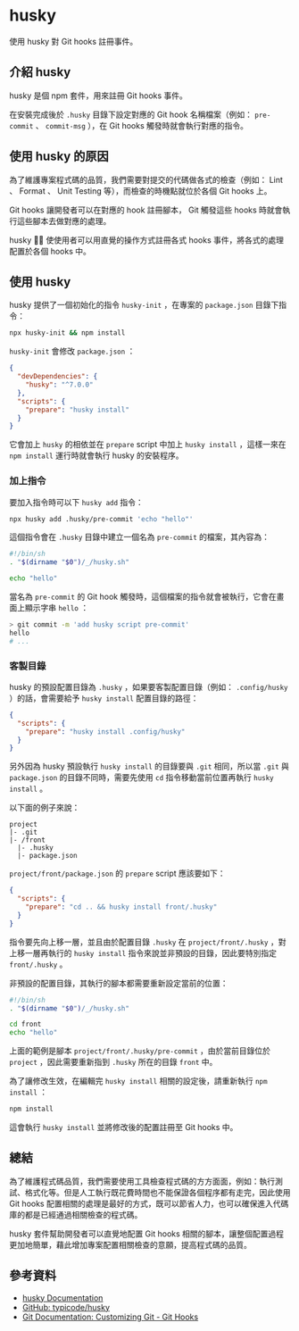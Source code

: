 # husky

使用 husky 對 Git hooks 註冊事件。

## 介紹 husky

husky 是個 npm 套件，用來註冊 Git hooks 事件。

在安裝完成後於 `.husky` 目錄下設定對應的 Git hook 名稱檔案（例如： `pre-commit` 、 `commit-msg` ），在 Git hooks 觸發時就會執行對應的指令。

## 使用 husky 的原因

為了維護專案程式碼的品質，我們需要對提交的代碼做各式的檢查（例如： Lint 、 Format 、 Unit Testing 等），而檢查的時機點就位於各個 Git hooks 上。

Git hooks 讓開發者可以在對應的 hook 註冊腳本， Git 觸發這些 hooks 時就會執行這些腳本去做對應的處理。

husky  使使用者可以用直覺的操作方式註冊各式 hooks 事件，將各式的處理配置於各個 hooks 中。

## 使用 husky

husky 提供了一個初始化的指令 `husky-init` ，在專案的 `package.json` 目錄下指令：

```bash
npx husky-init && npm install
```

`husky-init` 會修改 `package.json` ：

```json
{
  "devDependencies": {
    "husky": "^7.0.0"
  },
  "scripts": {
    "prepare": "husky install"
  }
}
```

它會加上 `husky` 的相依並在 `prepare` script 中加上 `husky install` ，這樣一來在 `npm install` 運行時就會執行 husky 的安裝程序。

### 加上指令

要加入指令時可以下 `husky add` 指令：

```bash
npx husky add .husky/pre-commit 'echo "hello"'
```

這個指令會在 `.husky` 目錄中建立一個名為 `pre-commit` 的檔案，其內容為：

```bash
#!/bin/sh
. "$(dirname "$0")/_/husky.sh"

echo "hello"
```

當名為 `pre-commit` 的 Git hook 觸發時，這個檔案的指令就會被執行，它會在畫面上顯示字串 `hello` ：

```bash
> git commit -m 'add husky script pre-commit'
hello
# ...
```

### 客製目錄

husky 的預設配置目錄為 `.husky` ，如果要客製配置目錄（例如： `.config/husky` ）的話，會需要給予 `husky install` 配置目錄的路徑：

```json
{
  "scripts": {
    "prepare": "husky install .config/husky"
  }
}
```

另外因為 husky 預設執行 `husky install` 的目錄要與 `.git` 相同，所以當 `.git` 與 `package.json` 的目錄不同時，需要先使用 `cd` 指令移動當前位置再執行 `husky install` 。

以下面的例子來說：

```plaintext
project
|- .git
|- /front
  |- .husky
  |- package.json
```

`project/front/package.json` 的 `prepare` script 應該要如下：

```json
{
  "scripts": {
    "prepare": "cd .. && husky install front/.husky"
  }
}
```

指令要先向上移一層，並且由於配置目錄 `.husky` 在 `project/front/.husky` ，對上移一層再執行的 `husky install` 指令來說並非預設的目錄，因此要特別指定 `front/.husky` 。

非預設的配置目錄，其執行的腳本都需要重新設定當前的位置：

```bash
#!/bin/sh
. "$(dirname "$0")/_/husky.sh"

cd front
echo "hello"
```

上面的範例是腳本 `project/front/.husky/pre-commit` ，由於當前目錄位於 `project` ，因此需要重新指到 `.husky` 所在的目錄 `front` 中。

為了讓修改生效，在編輯完 `husky install` 相關的設定後，請重新執行 `npm install` ：

```bash
npm install
```

這會執行 `husky install` 並將修改後的配置註冊至 Git hooks 中。

## 總結

為了維護程式碼品質，我們需要使用工具檢查程式碼的方方面面，例如：執行測試、格式化等。但是人工執行既花費時間也不能保證各個程序都有走完，因此使用 Git hooks 配置相關的處理是最好的方式，既可以節省人力，也可以確保進入代碼庫的都是已經通過相關檢查的程式碼。

husky 套件幫助開發者可以直覺地配置 Git hooks 相關的腳本，讓整個配置過程更加地簡單，藉此增加專案配置相關檢查的意願，提高程式碼的品質。

## 參考資料

- [husky Documentation](https://typicode.github.io/husky/#/)
- [GitHub: typicode/husky](https://github.com/typicode/husky)
- [Git Documentation: Customizing Git - Git Hooks](https://git-scm.com/book/zh-tw/v2/Customizing-Git-Git-Hooks)
